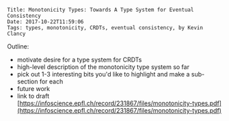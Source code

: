     Title: Monotonicity Types: Towards A Type System for Eventual Consistency
    Date: 2017-10-22T11:59:06
    Tags: types, monotonicity, CRDTs, eventual consistency, by Kevin Clancy

Outline:

- motivate desire for a type system for CRDTs
- high-level description of the monotonicity type system so far
- pick out 1-3 interesting bits you'd like to highlight and make a sub-section for each
- future work
- link to draft [https://infoscience.epfl.ch/record/231867/files/monotonicity-types.pdf](https://infoscience.epfl.ch/record/231867/files/monotonicity-types.pdf)
